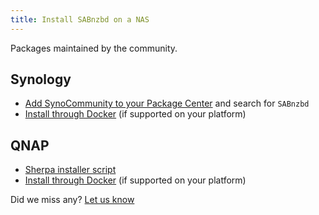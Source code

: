 ```yaml
---
title: Install SABnzbd on a NAS
---
```


Packages maintained by the community.

## Synology

* [Add SynoCommunity to your Package Center](https://synocommunity.com/#easy-install) and search for `SABnzbd`
* [Install through Docker](/wiki/installation/install-unix) (if supported on your platform)

## QNAP

* [Sherpa installer script](https://forum.qnap.com/viewtopic.php?f=320&t=132373)
* [Install through Docker](/wiki/installation/install-unix) (if supported on your platform)

Did we miss any? [Let us know](https://github.com/sabnzbd/sabnzbd.github.io/issues/new?title=Improve%3A+Install+SABnzbd+on+a+NAS&body=%23%23+URL%3A+%2Fwiki%2Finstallation%2Finstall-nas.html%0A%0AImprovement:%0A)